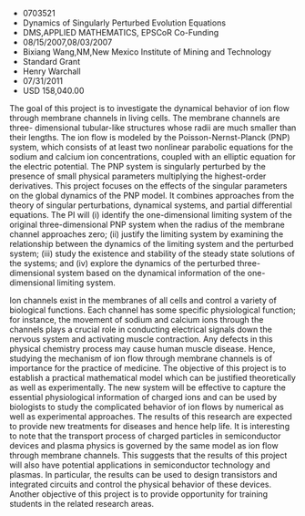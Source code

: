 
* 0703521
* Dynamics of Singularly Perturbed Evolution Equations
* DMS,APPLIED MATHEMATICS, EPSCoR Co-Funding
* 08/15/2007,08/03/2007
* Bixiang Wang,NM,New Mexico Institute of Mining and Technology
* Standard Grant
* Henry Warchall
* 07/31/2011
* USD 158,040.00

The goal of this project is to investigate the dynamical behavior of ion flow
through membrane channels in living cells. The membrane channels are three-
dimensional tubular-like structures whose radii are much smaller than their
lengths. The ion flow is modeled by the Poisson-Nernst-Planck (PNP) system,
which consists of at least two nonlinear parabolic equations for the sodium and
calcium ion concentrations, coupled with an elliptic equation for the electric
potential. The PNP system is singularly perturbed by the presence of small
physical parameters multiplying the highest-order derivatives. This project
focuses on the effects of the singular parameters on the global dynamics of the
PNP model. It combines approaches from the theory of singular perturbations,
dynamical systems, and partial differential equations. The PI will (i) identify
the one-dimensional limiting system of the original three-dimensional PNP system
when the radius of the membrane channel approaches zero; (ii) justify the
limiting system by examining the relationship between the dynamics of the
limiting system and the perturbed system; (iii) study the existence and
stability of the steady state solutions of the systems; and (iv) explore the
dynamics of the perturbed three-dimensional system based on the dynamical
information of the one-dimensional limiting system.

Ion channels exist in the membranes of all cells and control a variety of
biological functions. Each channel has some specific physiological function; for
instance, the movement of sodium and calcium ions through the channels plays a
crucial role in conducting electrical signals down the nervous system and
activating muscle contraction. Any defects in this physical chemistry process
may cause human muscle disease. Hence, studying the mechanism of ion flow
through membrane channels is of importance for the practice of medicine. The
objective of this project is to establish a practical mathematical model which
can be justified theoretically as well as experimentally. The new system will be
effective to capture the essential physiological information of charged ions and
can be used by biologists to study the complicated behavior of ion flows by
numerical as well as experimental approaches. The results of this research are
expected to provide new treatments for diseases and hence help life. It is
interesting to note that the transport process of charged particles in
semiconductor devices and plasma physics is governed by the same model as ion
flow through membrane channels. This suggests that the results of this project
will also have potential applications in semiconductor technology and plasmas.
In particular, the results can be used to design transistors and integrated
circuits and control the physical behavior of these devices. Another objective
of this project is to provide opportunity for training students in the related
research areas.
